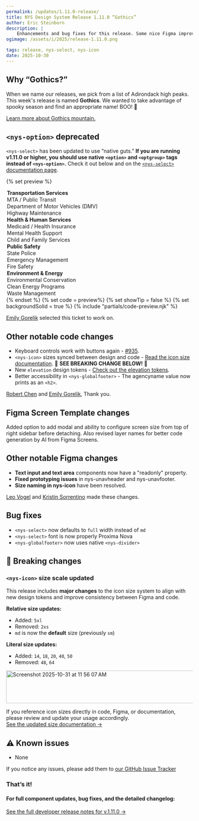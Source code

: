```yaml
---
permalink: /updates/1.11.0-release/
title: NYS Design System Release 1.11.0 “Gothics”
author: Eric Steinborn
description: |
    Enhancements and bug fixes for this release. Some nice Figma improvements as well. Enhancement to <nys-icon> size ramps and bug fixes for accessibility (including a particularly nasty bug) and some deprecation changes with <nys-select>.
ogimage: /assets/i/2025/release-1.11.0.png

tags: release, nys-select, nys-icon
date: 2025-10-30
---
```


<!-- SPOOKY RELEASE!!! 👻 -->
## Why “Gothics?”

When we name our releases, we pick from a list of Adirondack high peaks. This week's release is named **Gothics**. We wanted to take advantage of spooky season and find an appropriate name! BOO! 👻

[Learn more about Gothics mountain.](https://en.wikipedia.org/wiki/Gothics)

## `<nys-option>` deprecated
`<nys-select>` has been updated to use “native guts.” **If you are running v1.11.0 or higher, you should use native `<option>` and `<optgroup>` tags instead of `<nys-option>`.** Check it out below and on the [`<nys-select>` documentation page](/components/select).

<nys-alert
  type="warning"
  heading="WARNING: Installations prior to v1.11.0 should continue to use `<nys-option>`">
</nys-alert>

  {% set preview %}
  <nys-select label="Which New York State service are you contacting us about?" description="This is for demo purposes and the list might not be exhaustive.">
  <optgroup label="Transportation Services">
    <option value="mta">MTA / Public Transit</option>
    <option value="dmv">Department of Motor Vehicles (DMV)</option>
    <option value="highway">Highway Maintenance</option>
  </optgroup>
  <optgroup label="Health & Human Services">
    <option value="medicaid">Medicaid / Health Insurance</option>
    <option value="mental-health">Mental Health Support</option>
    <option value="child-family">Child and Family Services</option>
  </optgroup>
  <optgroup label="Public Safety">
    <option value="state-police">State Police</option>
    <option value="emergency-management">Emergency Management</option>
    <option value="fire-safety">Fire Safety</option>
  </optgroup>
  <optgroup label="Environment & Energy">
    <option value="environmental-conservation">Environmental Conservation</option>
    <option value="clean-energy">Clean Energy Programs</option>
    <option value="waste-management">Waste Management</option>
  </optgroup>
</nys-select>
  {% endset %}
  {% set code = preview%}
  {% set showTip = false %}
  {% set backgroundSolid = true %}
  {% include "partials/code-preview.njk" %}

[Emily Gorelik](https://github.com/emilygorelik) selected this ticket to work on.

## Other notable code changes
  - Keyboard controls work with buttons again - [#935](https://github.com/ITS-HCD/nysds/issues/935).
  - `<nys-icon>` sizes synced between design and code - [Read the icon size documentation](/components/icon/#size). 
  🚨 **SEE BREAKING CHANGE BELOW!** 🚨
 - New `elevation` design tokens - [Check out the elevation tokens](/foundations/tokens/#elevation).
 - Better accessibility in `<nys-globalfooter>` - The agencyname value now prints as an `<h2>`.

[Robert Chen](https://github.com/novacat35) and [Emily Gorelik](https://github.com/emilygorelik), Thank you.

## Figma Screen Template changes
Added option to add modal and ability to configure screen size from top of right sidebar before detaching. Also revised layer names for better code generation by AI from Figma Screens.

## Other notable Figma changes
 - **Text input and text area** components now have a "readonly" property.
 - **Fixed prototyping issues** in nys-unavheader and nys-unavfooter.
 - **Size naming in nys-icon** have been resolved.

[Leo Vogel](https://github.com/novacat35) and [Kristin Sorrentino](https://github.com/ksorrentino) made these changes.


## Bug fixes
 - `<nys-select>` now defaults to `full` width instead of `md`
 - `<nys-select>` font is now properly Proxima Nova
 - `<nys-globalfooter>` now uses native `<nys-divider>`

## 🚨 Breaking changes
### `<nys-icon>` size scale updated

This release includes **major changes** to the icon size system to align with new design tokens and improve consistency between Figma and code.  

**Relative size updates:**
- Added: `5xl`
- Removed: `2xs`
- `md` is now the **default** size (previously `sm`)

**Literal size updates:**
- Added: `14`, `18`, `20`, `40`, `50`
- Removed: `48`, `64`

<img width="547" height="88" alt="Screenshot 2025-10-31 at 11 56 07 AM" src="https://github.com/user-attachments/assets/93673462-40ae-4ddf-94e8-dd4dc1fcfac5" />

If you reference icon sizes directly in code, Figma, or documentation, please review and update your usage accordingly.  
[See the updated size documentation →](/components/icon/#size)

## ⚠️ Known issues
 - None

If you notice any issues, please add them to [our GitHub Issue Tracker](https://github.com/ITS-HCD/nysds/issues)

### That’s it!

#### For full component updates, bug fixes, and the detailed changelog:  
[See the full developer release notes for v.1.11.0 →](https://github.com/ITS-HCD/nysds/releases/tag/v1.11.0)
